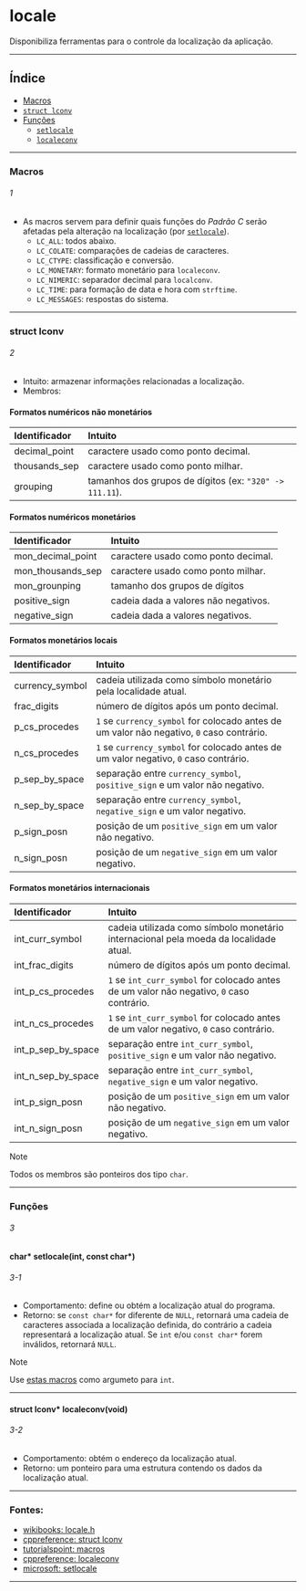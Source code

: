 # locale
Disponibiliza ferramentas para o controle da localização da aplicação.

---

## Índice

* [Macros](#1)
* [`struct lconv`](#2)
* [Funções](#3)
	* [`setlocale`](#3-1)
	* [`localeconv`](#3-2)
---

### Macros
###### 1

* As macros servem para definir quais funções do *Padrão C* serão afetadas pela alteração
na localização (por [`setlocale`](#3-1)).
	* `LC_ALL`: todos abaixo.
	* `LC_COLATE`: comparações de cadeias de caracteres.
	* `LC_CTYPE`: classificação e conversão.
	* `LC_MONETARY`: formato monetário para `localeconv`.
	* `LC_NIMERIC`: separador decimal para `localconv`.
	* `LC_TIME`: para formação de data e hora com `strftime`.
	* `LC_MESSAGES`: respostas do sistema.

---

### struct lconv
###### 2

* Intuito: armazenar informações relacionadas a localização.
* Membros:

#### Formatos numéricos não monetários

| Identificador  | Intuito |
| :--            | :--     |
| decimal\_point | caractere usado como ponto decimal. |
| thousands\_sep | caractere usado como ponto milhar. |
| grouping       | tamanhos dos grupos de dígitos (ex: `"320" -> 111.11`). |

#### Formatos numéricos monetários

| Identificador       | Intuito |
| :--                 | :--     |
| mon\_decimal\_point | caractere usado como ponto decimal. |
| mon\_thousands\_sep | caractere usado como ponto milhar. |
| mon\_grounping      | tamanho dos grupos de dígitos |
| positive\_sign      | cadeia dada a valores não negativos. |
| negative\_sign      | cadeia dada a valores negativos. |

#### Formatos monetários locais

| Identificador     | Intuito |
| :--               | :--     |
| currency\_symbol  | cadeia utilizada como símbolo monetário pela localidade atual. |
| frac\_digits      | número de dígitos após um ponto decimal. |
| p\_cs\_procedes   | `1` se `currency_symbol` for colocado antes de um valor não negativo, `0` caso contrário. |
| n\_cs\_procedes   | `1` se `currency_symbol` for colocado antes de um valor negativo, `0` caso contrário. |
| p\_sep\_by\_space | separação entre `currency_symbol`, `positive_sign` e um valor não negativo. |
| n\_sep\_by\_space | separação entre `currency_symbol`, `negative_sign` e um valor negativo. |
| p\_sign\_posn     | posição de um `positive_sign` em um valor não negativo. |
| n\_sign\_posn     | posição de um `negative_sign` em um valor negativo. |

#### Formatos monetários internacionais

| Identificador          | Intuito |
| :--                    | :--     |
| int\_curr\_symbol      | cadeia utilizada como símbolo monetário internacional pela moeda da localidade atual. |
| int\_frac\_digits      | número de dígitos após um ponto decimal. |
| int\_p\_cs\_procedes   | `1` se `int_curr_symbol` for colocado antes de um valor não negativo, `0` caso contrário. |
| int\_n\_cs\_procedes   | `1` se `int_curr_symbol` for colocado antes de um valor negativo, `0` caso contrário. |
| int\_p\_sep\_by\_space | separação entre `int_curr_symbol`, `positive_sign` e um valor não negativo. |
| int\_n\_sep\_by\_space | separação entre `int_curr_symbol`, `negative_sign` e um valor negativo. |
| int\_p\_sign\_posn     | posição de um `positive_sign` em um valor não negativo. |
| int\_n\_sign\_posn     | posição de um `negative_sign` em um valor negativo. |

> [!NOTE]
> Todos os membros são ponteiros dos tipo `char`.

---

### Funções
###### 3

#### char* setlocale(int, const char*)
###### 3-1

* Comportamento: define ou obtém a localização atual do programa.
* Retorno: se `const char*` for diferente de `NULL`, retornará uma cadeia de caracteres
associada a localização definida, do contrário a cadeia representará a localização atual.
Se `int` e/ou `const char*` forem inválidos, retornará `NULL`.

> [!NOTE]
> Use [estas macros](#2) como argumeto para `int`.

---

#### struct lconv* localeconv(void)
###### 3-2

* Comportamento: obtém o endereço da localização atual.
* Retorno: um ponteiro para uma estrutura contendo os dados da localização atual.

---

### Fontes:
* [wikibooks: locale.h](https://en.wikibooks.org/wiki/C_Programming/locale.h )
* [cppreference: struct lconv](https://en.cppreference.com/w/c/locale/lconv )
* [tutorialspoint: macros](https://www.tutorialspoint.com/c_standard_library/c_function_setlocale.htm )
* [cppreference: localeconv](https://en.cppreference.com/w/c/locale/localeconv )
* [microsoft: setlocale](https://learn.microsoft.com/pt-br/cpp/c-runtime-library/reference/setlocale-wsetlocale?view=msvc-170 )

---
